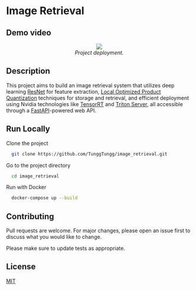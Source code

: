 
# **Image Retrieval**

## Demo video
<p align="center">
  <img src="demo/video.gif"><br/>
  <i>Project deployment.</i>
</p>

## Description
This project aims to build an image retrieval system that utilizes deep learning [ResNet](https://keras.io/api/applications/resnet/) for feature extraction, [Local Optimized Product Quantization](https://github.com/facebookresearch/faiss) techniques for storage and retrieval, and efficient deployment using Nvidia technologies like [TensorRT](https://developer.nvidia.com/tensorrt) and [Triton Server](https://developer.nvidia.com/triton-inference-server), all accessible through a [FastAPI](https://fastapi.tiangolo.com/)-powered web API.

## Run Locally

Clone the project

```bash
  git clone https://github.com/TunggTungg/image_retrieval.git
```

Go to the project directory

```bash
  cd image_retrieval
```

Run with Docker

```bash
  docker-compose up --build
```


## Contributing

Pull requests are welcome. For major changes, please open an issue first
to discuss what you would like to change.

Please make sure to update tests as appropriate.

## License

[MIT](https://choosealicense.com/licenses/mit/)